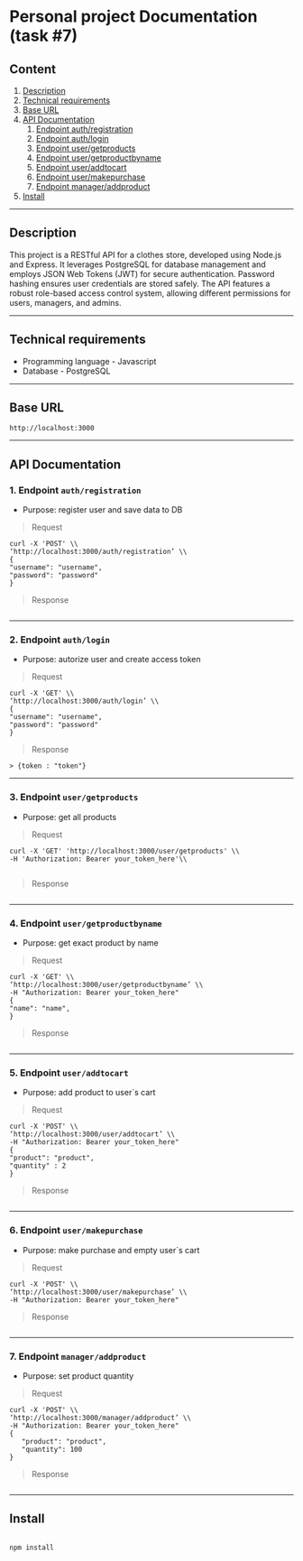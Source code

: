 # Personal project Documentation (task #7)

## Content

1. [Description](#description)
2. [Technical requirements](#technical-requirements)
3. [Base URL](#base-url)
4. [API Documentation](#api-documentation)
    1. [Endpoint auth/registration](#1-endpoint-authregistration) 
    2. [Endpoint auth/login](#2-endpoint-authlogin) 
    3. [Endpoint user/getproducts](#3-endpoint-usergetproducts) 
    4. [Endpoint user/getproductbyname](#4-endpoint-usergetproductbyname) 
    5. [Endpoint user/addtocart](#5-endpoint-useraddtocart)
    6. [Endpoint user/makepurchase](#6-endpoint-usermakepurchase)
    7. [Endpoint manager/addproduct](#7-endpoint-manageraddproduct)
5. [Install](#install)

---

## Description

This project is a RESTful API for a clothes store, developed using Node.js and Express. It leverages PostgreSQL for database management and employs JSON Web Tokens (JWT) for secure authentication. Password hashing ensures user credentials are stored safely. The API features a robust role-based access control system, allowing different permissions for users, managers, and admins.

---

## Technical requirements

- Programming language - Javascript
- Database - PostgreSQL

---

## Base URL

`http://localhost:3000`

---

## API Documentation

### 1. Endpoint `auth/registration`

- Purpose: register user and save data to DB

> Request
```
curl -X 'POST' \\
‘http://localhost:3000/auth/registration’ \\
{
"username": "username",
"password": "password"
}
```

> Response

```
```

----

### 2. Endpoint `auth/login`

- Purpose: autorize user and create access token

> Request

 ```
curl -X 'GET' \\
‘http://localhost:3000/auth/login’ \\
{
"username": "username",
"password": "password"
}
```

> Response

```
> {token : "token"}
```

---


### 3. Endpoint `user/getproducts`

- Purpose: get all products

> Request

 ```
curl -X 'GET' 'http://localhost:3000/user/getproducts' \\
-H 'Authorization: Bearer your_token_here'\\


```

> Response

```
```

---

### 4. Endpoint `user/getproductbyname`

- Purpose: get exact product by name 

> Request

 ```
curl -X 'GET' \\
‘http://localhost:3000/user/getproductbyname’ \\
-H "Authorization: Bearer your_token_here"
{
"name": "name",
}
```

> Response

```
```

---

### 5. Endpoint `user/addtocart`

- Purpose: add product to user`s cart

> Request

 ```
curl -X 'POST' \\
‘http://localhost:3000/user/addtocart’ \\
-H "Authorization: Bearer your_token_here"
{
"product": "product",
"quantity" : 2
}
```

> Response

```
```

---


### 6. Endpoint `user/makepurchase`

- Purpose: make purchase and empty user`s cart

> Request

 ```
curl -X 'POST' \\
‘http://localhost:3000/user/makepurchase’ \\
-H "Authorization: Bearer your_token_here"
```

> Response

```
```

---


### 7. Endpoint `manager/addproduct`

- Purpose: set product quantity

> Request

 ```
curl -X 'POST' \\
‘http://localhost:3000/manager/addproduct’ \\
-H "Authorization: Bearer your_token_here"
{
    "product": "product",
    "quantity": 100
}
```

> Response

```
```

---

## Install 

```

npm install
```







